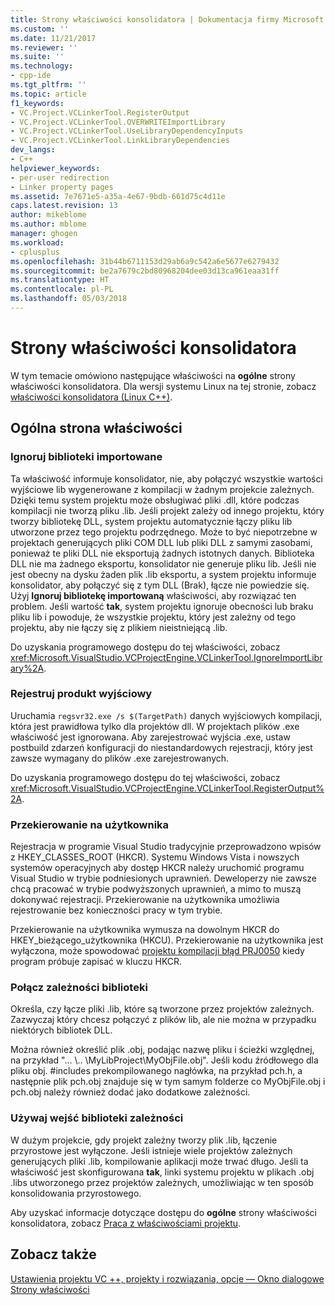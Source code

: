 ```yaml
---
title: Strony właściwości konsolidatora | Dokumentacja firmy Microsoft
ms.custom: ''
ms.date: 11/21/2017
ms.reviewer: ''
ms.suite: ''
ms.technology:
- cpp-ide
ms.tgt_pltfrm: ''
ms.topic: article
f1_keywords:
- VC.Project.VCLinkerTool.RegisterOutput
- VC.Project.VCLinkerTool.OVERWRITEImportLibrary
- VC.Project.VCLinkerTool.UseLibraryDependencyInputs
- VC.Project.VCLinkerTool.LinkLibraryDependencies
dev_langs:
- C++
helpviewer_keywords:
- per-user redirection
- Linker property pages
ms.assetid: 7e7671e5-a35a-4e67-9bdb-661d75c4d11e
caps.latest.revision: 13
author: mikeblome
ms.author: mblome
manager: ghogen
ms.workload:
- cplusplus
ms.openlocfilehash: 31b44b6711153d29ab6a9c542a6e5677e6279432
ms.sourcegitcommit: be2a7679c2bd80968204dee03d13ca961eaa31ff
ms.translationtype: HT
ms.contentlocale: pl-PL
ms.lasthandoff: 05/03/2018
---
```

# <a name="linker-property-pages"></a>Strony właściwości konsolidatora

W tym temacie omówiono następujące właściwości na **ogólne** strony właściwości konsolidatora. Dla wersji systemu Linux na tej stronie, zobacz [właściwości konsolidatora (Linux C++)](../linux/prop-pages/linker-linux.md).

## <a name="general-page-properties"></a>Ogólna strona właściwości

### <a name="ignore-import-library"></a>Ignoruj biblioteki importowane

Ta właściwość informuje konsolidator, nie, aby połączyć wszystkie wartości wyjściowe lib wygenerowane z kompilacji w żadnym projekcie zależnych. Dzięki temu system projektu może obsługiwać pliki .dll, które podczas kompilacji nie tworzą pliku .lib. Jeśli projekt zależy od innego projektu, który tworzy bibliotekę DLL, system projektu automatycznie łączy pliku lib utworzone przez tego projektu podrzędnego. Może to być niepotrzebne w projektach generujących pliki COM DLL lub pliki DLL z samymi zasobami, ponieważ te pliki DLL nie eksportują żadnych istotnych danych. Biblioteka DLL nie ma żadnego eksportu, konsolidator nie generuje pliku lib. Jeśli nie jest obecny na dysku żaden plik .lib eksportu, a system projektu informuje konsolidator, aby połączyć się z tym DLL (Brak), łącze nie powiedzie się. Użyj **Ignoruj bibliotekę importowaną** właściwości, aby rozwiązać ten problem. Jeśli wartość **tak**, system projektu ignoruje obecności lub braku pliku lib i powoduje, że wszystkie projektu, który jest zależny od tego projektu, aby nie łączy się z plikiem nieistniejącą .lib.

Do uzyskania programowego dostępu do tej właściwości, zobacz <xref:Microsoft.VisualStudio.VCProjectEngine.VCLinkerTool.IgnoreImportLibrary%2A>.

### <a name="register-output"></a>Rejestruj produkt wyjściowy

Uruchamia `regsvr32.exe /s $(TargetPath)` danych wyjściowych kompilacji, która jest prawidłowa tylko dla projektów dll. W projektach plików .exe właściwość jest ignorowana. Aby zarejestrować wyjścia .exe, ustaw postbuild zdarzeń konfiguracji do niestandardowych rejestracji, który jest zawsze wymagany do plików .exe zarejestrowanych.

Do uzyskania programowego dostępu do tej właściwości, zobacz <xref:Microsoft.VisualStudio.VCProjectEngine.VCLinkerTool.RegisterOutput%2A>.

### <a name="per-user-redirection"></a>Przekierowanie na użytkownika

Rejestracja w programie Visual Studio tradycyjnie przeprowadzono wpisów z HKEY_CLASSES_ROOT (HKCR). Systemu Windows Vista i nowszych systemów operacyjnych aby dostęp HKCR należy uruchomić programu Visual Studio w trybie podniesionych uprawnień. Deweloperzy nie zawsze chcą pracować w trybie podwyższonych uprawnień, a mimo to muszą dokonywać rejestracji. Przekierowanie na użytkownika umożliwia rejestrowanie bez konieczności pracy w tym trybie.

Przekierowanie na użytkownika wymusza na dowolnym HKCR do HKEY\_bieżącego\_użytkownika (HKCU). Przekierowanie na użytkownika jest wyłączona, może spowodować [projektu kompilacji błąd PRJ0050](../error-messages/tool-errors/project-build-error-prj0050.md) kiedy program próbuje zapisać w kluczu HKCR.

### <a name="link-library-dependencies"></a>Połącz zależności biblioteki

Określa, czy łącze pliki .lib, które są tworzone przez projektów zależnych. Zazwyczaj który chcesz połączyć z plików lib, ale nie można w przypadku niektórych bibliotek DLL.

Można również określić plik .obj, podając nazwę pliku i ścieżki względnej, na przykład "... \\.. \MyLibProject\MyObjFile.obj". Jeśli kodu źródłowego dla pliku obj. #includes prekompilowanego nagłówka, na przykład pch.h, a następnie plik pch.obj znajduje się w tym samym folderze co MyObjFile.obj i pch.obj należy również dodać jako dodatkowe zależności.

### <a name="use-library-dependency-inputs"></a>Używaj wejść biblioteki zależności

W dużym projekcie, gdy projekt zależny tworzy plik .lib, łączenie przyrostowe jest wyłączone. Jeśli istnieje wiele projektów zależnych generujących pliki .lib, kompilowanie aplikacji może trwać długo. Jeśli ta właściwość jest skonfigurowana **tak**, linki systemu projektu w plikach .obj .libs utworzonego przez projektów zależnych, umożliwiając w ten sposób konsolidowania przyrostowego.

Aby uzyskać informacje dotyczące dostępu do **ogólne** strony właściwości konsolidatora, zobacz [Praca z właściwościami projektu](../ide/working-with-project-properties.md).

## <a name="see-also"></a>Zobacz także

[Ustawienia projektu VC ++, projekty i rozwiązania, opcje — Okno dialogowe](/visualstudio/ide/reference/vcpp-project-settings-projects-and-solutions-options-dialog-box)  
[Strony właściwości](../ide/property-pages-visual-cpp.md)  